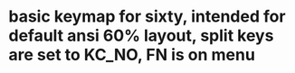 # basic keymap for sixty, intended for default ansi 60% layout, split keys are set to KC_NO, FN is on menu
